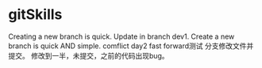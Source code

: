# gitSkills
Creating a new branch is quick.
Update in branch dev1.
Create a new branch is quick AND simple.
comflict
day2 fast forward测试
分支修改文件并提交。
修改到一半，未提交，之前的代码出现bug。
